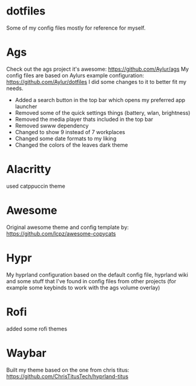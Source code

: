 # dotfiles

Some of my config files mostly for reference for myself.


# Ags
Check out the ags project it's awesome: https://github.com/Aylur/ags
My config files are based on Aylurs example configuration: https://github.com/Aylur/dotfiles
I did some changes to it to better fit my needs.
- Added a search button in the top bar which opens my preferred app launcher
- Removed some of the quick settings things (battery, wlan, brightness)
- Removed the media player thats included in the top bar
- Removed swww dependency
- Changed to show 9 instead of 7 workplaces
- Changed some date formats to my liking
- Changed the colors of the leaves dark theme

# Alacritty
used catppuccin theme

# Awesome
Original awesome theme and config template by: https://github.com/lcpz/awesome-copycats

# Hypr
My hyprland configuration based on the default config file, hyprland wiki and some stuff that I've found in config files from other projects (for example some keybinds to work with the ags volume overlay)

# Rofi
added some rofi themes

# Waybar
Built my theme based on the one from chris titus: https://github.com/ChrisTitusTech/hyprland-titus
